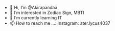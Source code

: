 - 👋 Hi, I’m @Akirapandaa
- 👀 I’m interested in Zodiac Sign, MBTI
- 🌱 I’m currently learning IT
- 📫 How to reach me ...: Instagram: ater.lycus4037

<!---
Akirapandaa/Akirapandaa is a ✨ special ✨ repository because its `README.md` (this file) appears on your GitHub profile.
You can click the Preview link to take a look at your changes.
--->
